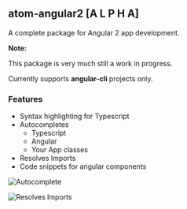 ## atom-angular2 [A L P H A]
A complete package for Angular 2 app development.

**Note:**

This package is very much still a work in progress.

Currently supports **angular-cli** projects only.

### Features
* Syntax highlighting for Typescript
* Autocompletes
  - Typescript
  - Angular
  - Your App classes
* Resolves Imports
* Code snippets for angular components

![Autocomplete](/docs/img/autocomplete/autocomplete1.png?raw=true "Autocomplete")

![Resolves Imports](/docs/img/autocomplete/autocomplete2.png?raw=true "Resolves Imports")
